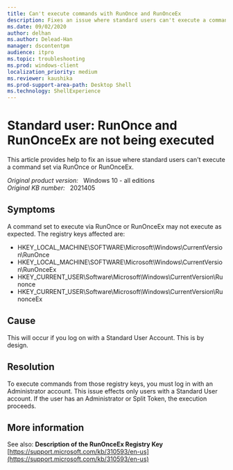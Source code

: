 ```yaml
---
title: Can't execute commands with RunOnce and RunOnceEx
description: Fixes an issue where standard users can't execute a command set via RunOnce or RunOnceEx.
ms.date: 09/02/2020
author: delhan
ms.author: Delead-Han
manager: dscontentpm
audience: itpro
ms.topic: troubleshooting
ms.prod: windows-client
localization_priority: medium
ms.reviewer: kaushika
ms.prod-support-area-path: Desktop Shell
ms.technology: ShellExperience
---
```

# Standard user: RunOnce and RunOnceEx are not being executed

This article provides help to fix an issue where standard users can't execute a command set via RunOnce or RunOnceEx.

_Original product version:_ &nbsp; Windows 10 - all editions  
_Original KB number:_ &nbsp; 2021405

## Symptoms

A command set to execute via RunOnce or RunOnceEx may not execute as expected.
The registry keys affected are:
- HKEY_LOCAL_MACHINE\SOFTWARE\Microsoft\Windows\CurrentVersion\RunOnce
- HKEY_LOCAL_MACHINE\SOFTWARE\Microsoft\Windows\CurrentVersion\RunOnceEx
- HKEY_CURRENT_USER\Software\Microsoft\Windows\CurrentVersion\Runonce
- HKEY_CURRENT_USER\Software\Microsoft\Windows\CurrentVersion\RunonceEx

## Cause

This will occur if you log on with a Standard User Account.
This is by design.

## Resolution

To execute commands from those registry keys, you must log in with an Administrator account. This issue effects only users with a Standard User account. If the user has an Administrator or Split Token, the execution proceeds.

## More information

See also: **Description of the RunOnceEx Registry Key**  
 [https://support.microsoft.com/kb/310593/en-us](https://support.microsoft.com/kb/310593/en-us)
